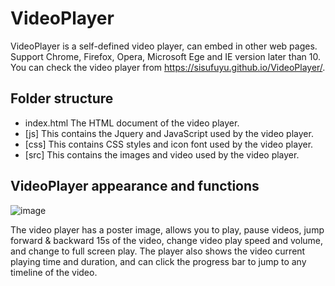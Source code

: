 # VideoPlayer

VideoPlayer is a self-defined video player, can embed in other web pages. Support Chrome, Firefox, Opera, Microsoft Ege and IE version later than 10. You can check the video player from https://sisufuyu.github.io/VideoPlayer/.

## Folder structure

* index.html The HTML document of the video player.
* [js]  This contains the Jquery and JavaScript used by the video player.
* [css] This contains CSS styles and icon font used by the video player. 
* [src] This contains the images and video used by the video player.

## VideoPlayer appearance and functions 
![image](https://user-images.githubusercontent.com/20355911/116403213-fc074500-a835-11eb-938e-43d6b288b4cf.png)

The video player has a poster image, allows you to play, pause videos, jump forward & backward 15s of the video, change video play speed and volume, and change to full screen play. The player also shows the video current playing time and duration, and can click the progress bar to jump to any timeline of the video.
